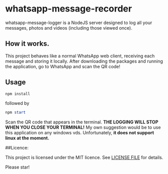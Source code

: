 # whatsapp-message-recorder 

whatsapp-message-logger is a NodeJS server designed to log all your messages, photos and videos (including those viewed once).

## How it works.
This project behaves like a normal WhatsApp web client, receiving each message and storing it locally. After downloading the packages and running the application, go to WhatsApp and scan the QR code!

## Usage 
```powershell
npm install
```
followed by 
```powershell
npm start
```

Scan the QR code that appears in the terminal.
**THE LOGGING WILL STOP WHEN YOU CLOSE YOUR TERMINAL!**
My own suggestion would be to use this application on any windows vds. Unfortunately, **it does not support linux at the moment.**

##Licence:

This project is licensed under the MIT licence. See [LICENSE FILE](LICENSE) for details.

Please star! 
